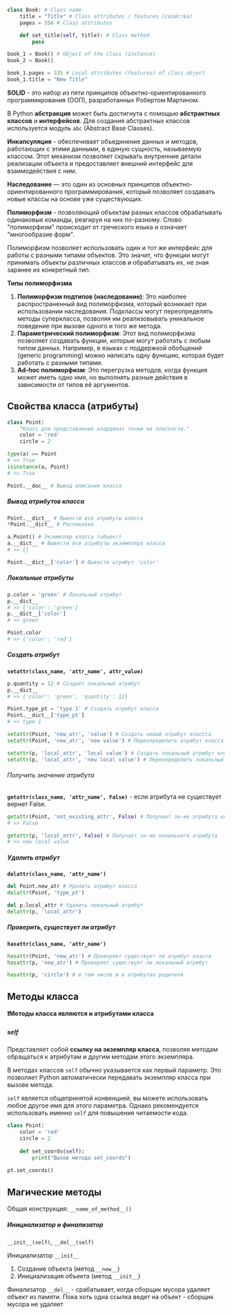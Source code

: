```python
class Book: # Class name
	title = "Title" # Сlass attributes / features (свойства)
	pages = 556 # Сlass attributes

	def set_title(self, title): # Class method
		pass

book_1 = Book() # Object of the class (instance)
book_2 = Book()

book_1.pages = 335 # Local attributes (features) of class object
book_1.title = "New Title"
```
**SOLID** - это набор из пяти принципов объектно-ориентированного программирования (ООП), разработанных Робертом Мартином.

В Python **абстракция** может быть достигнута с помощью **абстрактных классов** и **интерфейсов**. Для создания абстрактных классов используется модуль `abc` (Abstract Base Classes).

**Инкапсуляция** - обеспечивает объединение данных и методов, работающих с этими данными, в единую сущность, называемую классом. Этот механизм позволяет скрывать внутренние детали реализации объекта и предоставляет внешний интерфейс для взаимодействия с ним.

**Наследование** — это один из основных принципов объектно-ориентированного программирования, который позволяет создавать новые классы на основе уже существующих.

**Полиморфизм** - позволяющий объектам разных классов обрабатывать одинаковые команды, реагируя на них по-разному. Слово "полиморфизм" происходит от греческого языка и означает "многообразие форм". 

Полиморфизм позволяет использовать один и тот же интерфейс для работы с разными типами объектов. Это значит, что функции могут принимать объекты различных классов и обрабатывать их, не зная заранее их конкретный тип.

 **Типы полиморфизма**
1. **Полиморфизм подтипов (наследование)**: Это наиболее распространенный вид полиморфизма, который возникает при использовании наследования. Подклассы могут переопределять методы суперкласса, позволяя им реализовывать уникальное поведение при вызове одного и того же метода.
2. **Параметрический полиморфизм**: Этот вид полиморфизма позволяет создавать функции, которые могут работать с любым типом данных. Например, в языках с поддержкой обобщений (generic programming) можно написать одну функцию, которая будет работать с разными типами.
3. **Ad-hoc полиморфизм**: Это перегрузка методов, когда функция может иметь одно имя, но выполнять разные действия в зависимости от типов её аргументов.

## Свойства класса (атрибуты)
```python
class Point:
	"Класс для представления координат точки на плоскости."
	color = 'red'
	circle = 2

type(a) == Point
# >> True
isinstance(a, Point)
# >> True

Point.__doc__ # Вывод описания класса
```
##### Вывод атрибутов класса
```python
Point.__dict__ # Вывести все атрибуты класса
*Point.__dict__ # Распаковка

a.Point() # Экземпляр класса (объект)
a.__dict__ # Вывести все атрибуты экземпляра класса
# >> {}

Point.__dict__['color'] # Вывести атрибут 'color'
```
##### Локальные атрибуты
```python
p.color = 'green' # Локальный атрибут  
p.__dict__
# >> {'color': 'green'}
p.__dict__['color']
# >> green

Point.color
# >> {'color': 'red'}
```
##### Создать атрибут 
**`setattr(class_name, 'attr_name', attr_value)`**

```python
p.quantity = 12 # Создает локальный атрибут
p.__dict__
# >> {'color': 'green', 'quantity': 12}

Point.type_pt = 'type 1' # Создать атрибут класса  
Point.__dict__['type_pt']
# >> type 1

setattr(Point, 'new_atr', 'value') # Создать новый атрибут классса
setattr(Point, 'new_atr', 'new value') # Переопределить атрибут класса

setattr(p, 'local_attr', 'local value') # Создать локальный атрибут классса
setattr(p, 'local_attr', 'new local value') # Переопределить локальный атрибут классса
``` 
###### Получить значение атрибута
**`getattr(class_name, 'attr_name', False)`** - если атрибута не существует вернет False.

```python
getattr(Point, 'not_existing_attr', False) # Получает зн-ие атрибута класса
# >> False

getattr(p, 'local_attr', False) # Получает зн-ие локального атрибута
# >> new local value 
```

##### Удалить атрибут
**`delattr(class_name, 'attr_name')`**

```python
del Point.new_atr # Удалить атрибут класса
delattr(Point, 'type_pt')

del p.local_attr # Удалить локальный атрибут
delattr(p, 'local_attr')
```

##### Проверить, существует ли атрибут
**`hasattr(class_name, 'attr_name')`**

```python
hasattr(Point, 'new_atr') # Проверяет существует ли атрибут класса
hasattr(p, 'new_atr') # Проверяет существует ли локальный атрибут

hasattr(p, 'circle') # в том числе и в атрибутах родителя
```

## Методы класса

**❗️Методы класса являются и атрибутами класса**
##### self
Представляет собой **ссылку на экземпляр класса**, позволяя методам обращаться к атрибутам и другим методам этого экземпляра.

В методах классов `self` обычно указывается как первый параметр. Это позволяет Python автоматически передавать экземпляр класса при вызове метода.

`self` является общепринятой конвенцией, вы можете использовать любое другое имя для этого параметра. Однако рекомендуется использовать именно `self` для повышения читаемости кода.

```python
class Point:  
    color = 'red'  
    circle = 2  
  
    def set_coords(self):  
        print("Вызов метода set_coords")  
  
pt.set_coords()
```
## Магические методы

Общая конструкция: `__name_of_method__()`

##### Инициализатор и финализатор
`__init__(self)`, `__del__(self)`

Инициализатор `__init__`
1. Создание объекта (метод `__new__`)
2. Инициализация объекта (метод `__init__`)

Финализатор `__del__` - срабатывает, когда сборщик мусора удаляет объект из памяти. Пока хоть одна ссылка ведет на объект - сборщик мусора не удаляет